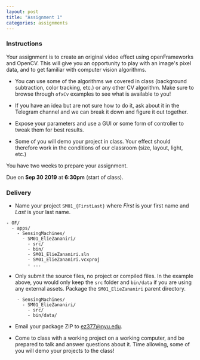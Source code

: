 ```yaml
---
layout: post
title: "Assignment 1"
categories: assignments
---
```


### Instructions

Your assignment is to create an original video effect using openFrameworks and OpenCV. This will give you an opportunity to play with an image's pixel data, and to get familiar with computer vision algorithms. 

* You can use some of the algorithms we covered in class (background subtraction, color tracking, etc.) or any other CV algorithm. Make sure to browse through `ofxCv` examples to see what is available to you!

* If you have an idea but are not sure how to do it, ask about it in the Telegram channel and we can break it down and figure it out together.

* Expose your parameters and use a GUI or some form of controller to tweak them for best results.

* Some of you will demo your project in class. Your effect should therefore work in the conditions of our classroom (size, layout, light, etc.)

You have two weeks to prepare your assignment.

Due on **Sep 30 2019** at **6:30pm** (start of class).

### Delivery

* Name your project `SM01_{FirstLast}` where *First* is your first name and *Last* is your last name.

```
- OF/
  - apps/
    - SensingMachines/
      - SM01_ElieZananiri/
        - src/
        - bin/
        - SM01_ElieZananiri.sln
        - SM01_ElieZananiri.vcxproj
        - ...
```

* Only submit the source files, no project or compiled files. In the example above, you would only keep the `src` folder and `bin/data` if you are using any external assets. Package the `SM01_ElieZananiri` parent directory.

```
    - SensingMachines/
      - SM01_ElieZananiri/
        - src/
        - bin/data/
```

* Email your package ZIP to [ez377@nyu.edu](mailto:ez377@nyu.edu).

* Come to class with a working project on a working computer, and be prepared to talk and answer questions about it. Time allowing, some of you will demo your projects to the class!

